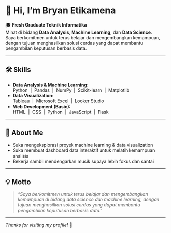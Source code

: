 # 👋 Hi, I’m Bryan Etikamena

🎓 **Fresh Graduate Teknik Informatika**  
Minat di bidang **Data Analysis**, **Machine Learning**, dan **Data Science**.  
Saya berkomitmen untuk terus belajar dan mengembangkan kemampuan, dengan tujuan menghasilkan solusi cerdas yang dapat membantu pengambilan keputusan berbasis data.

---

## 🛠️ Skills

- **Data Analysis & Machine Learning:**  
  Python &nbsp;|&nbsp; Pandas &nbsp;|&nbsp; NumPy &nbsp;|&nbsp; Scikit-learn &nbsp;|&nbsp; Matplotlib
- **Data Visualization:**  
  Tableau &nbsp;|&nbsp; Microsoft Excel &nbsp;|&nbsp; Looker Studio
- **Web Development (Basic):**  
  HTML &nbsp;|&nbsp; CSS &nbsp;|&nbsp; Python &nbsp;|&nbsp; JavaScript &nbsp;|&nbsp; Flask

---

## 🌱 About Me

- Suka mengeksplorasi proyek machine learning & data visualization
- Suka membuat dashboard data interaktif untuk melatih kemampuan analisis
- Bekerja sambil mendengarkan musik supaya lebih fokus dan santai

---

## 💡 Motto

> _“Saya berkomitmen untuk terus belajar dan mengembangkan kemampuan di bidang data science dan machine learning, dengan tujuan menghasilkan solusi cerdas yang dapat membantu pengambilan keputusan berbasis data.”_

---

_Thanks for visiting my profile!_ 🚀
